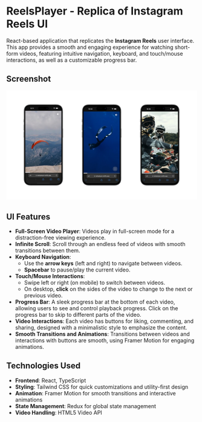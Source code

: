 # ReelsPlayer - Replica of Instagram Reels UI

React-based application that replicates the **Instagram Reels** user interface. This app provides a smooth and engaging experience for watching short-form videos, featuring intuitive navigation, keyboard, and touch/mouse interactions, as well as a customizable progress bar.

## Screenshot
![App Screenshot](https://raw.githubusercontent.com/markovvpavel/reels-player/refs/heads/main/public/images/screenshot.png)

## UI Features

- **Full-Screen Video Player**: Videos play in full-screen mode for a distraction-free viewing experience.
- **Infinite Scroll**: Scroll through an endless feed of videos with smooth transitions between them.
- **Keyboard Navigation**:
  - Use the **arrow keys** (left and right) to navigate between videos.
  - **Spacebar** to pause/play the current video.
- **Touch/Mouse Interactions**:
  - Swipe left or right (on mobile) to switch between videos.
  - On desktop, **click** on the sides of the video to change to the next or previous video.
- **Progress Bar**: A sleek progress bar at the bottom of each video, allowing users to see and control playback progress. Click on the progress bar to skip to different parts of the video.
- **Video Interactions**: Each video has buttons for liking, commenting, and sharing, designed with a minimalistic style to emphasize the content.
- **Smooth Transitions and Animations**: Transitions between videos and interactions with buttons are smooth, using Framer Motion for engaging animations.

## Technologies Used

- **Frontend**: React, TypeScript
- **Styling**: Tailwind CSS for quick customizations and utility-first design
- **Animation**: Framer Motion for smooth transitions and interactive animations
- **State Management**: Redux for global state management
- **Video Handling**: HTML5 Video API
